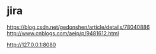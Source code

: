 # jira
https://blog.csdn.net/gedonshen/article/details/78040886
http://www.cnblogs.com/aeip/p/9481612.html

http://127.0.0.1:8080
